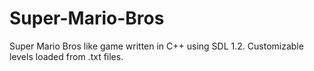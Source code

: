 # Super-Mario-Bros
Super Mario Bros like game written in C++ using SDL 1.2. Customizable levels loaded from .txt files.
